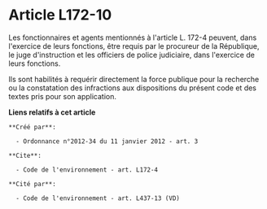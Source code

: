 # Article L172-10

Les fonctionnaires et agents mentionnés à l'article L. 172-4 peuvent, dans l'exercice de leurs fonctions, être requis par le
procureur de la République, le juge d'instruction et les officiers de police judiciaire, dans l'exercice de leurs fonctions. 

Ils sont habilités à requérir directement la force publique pour la recherche ou la constatation des infractions aux
dispositions du présent code et des textes pris pour son application.

**Liens relatifs à cet article**

	**Créé par**:

	  - Ordonnance n°2012-34 du 11 janvier 2012 - art. 3

	**Cite**:

	  - Code de l'environnement - art. L172-4

	**Cité par**:

	  - Code de l'environnement - art. L437-13 (VD)

